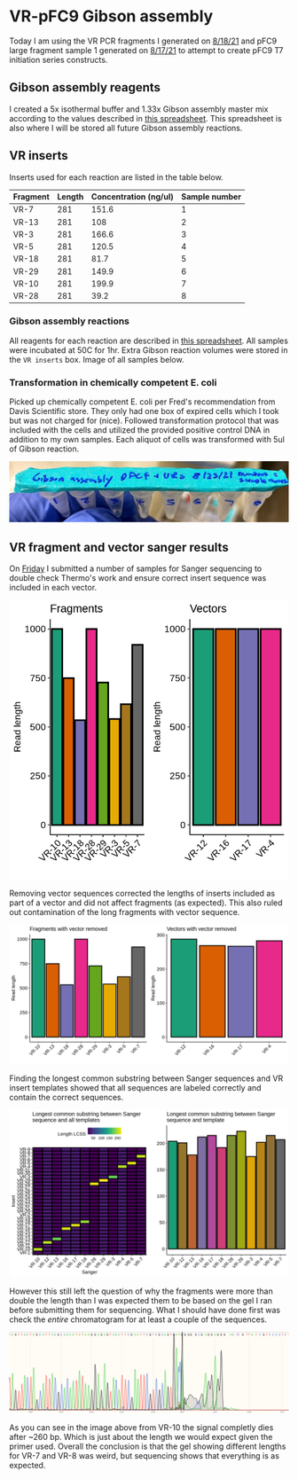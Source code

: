 # VR-pFC9 Gibson assembly

Today I am using the VR PCR fragments I generated on [8/18/21](13_8-18-21.md)
and pFC9 large fragment sample 1 generated on [8/17/21](12_8-17-21.md) to
attempt to create pFC9 T7 initiation series constructs. 

## Gibson assembly reagents

I created a 5x isothermal buffer and 1.33x Gibson assembly master mix according
to the values described in [this spreadsheet](https://docs.google.com/spreadsheets/d/1Dd30Xx1bssh19DX4bBkxRS1dTOeNpFEqQdiE2VyVzRM/edit#gid=0). This spreadsheet is also where I will be stored all future Gibson assembly reactions.

## VR inserts

Inserts used for each reaction are listed in the table below.

| Fragment | Length | Concentration (ng/ul) | Sample number |
|----------|--------|-----------------------|---------------|
| VR-7     |    281 |                 151.6 |             1 |
| VR-13    |    281 |                   108 |             2 |
| VR-3     |    281 |                 166.6 |             3 |
| VR-5     |    281 |                 120.5 |             4 |
| VR-18    |    281 |                  81.7 |             5 |
| VR-29    |    281 |                 149.9 |             6 |
| VR-10    |    281 |                 199.9 |             7 |
| VR-28    |    281 |                  39.2 |             8 |

### Gibson assembly reactions

All reagents for each reaction are described in [this spreadsheet](https://docs.google.com/spreadsheets/d/1Dd30Xx1bssh19DX4bBkxRS1dTOeNpFEqQdiE2VyVzRM/edit?usp=sharing). All samples
were incubated at 50C for 1hr. Extra Gibson reaction volumes were stored in the `VR inserts` box. Image of
all samples below.

### Transformation in chemically competent E. coli

Picked up chemically competent E. coli per Fred's recommendation
from Davis Scientific store. They only had one box of expired cells which I took but was not charged for (nice). Followed
transformation protocol that was included with the cells and
utilized the provided positive control DNA in addition to my
own samples. Each aliquot of cells was transformed with 5ul
of Gibson reaction.

![](images/IMG_5350.jpg)

## VR fragment and vector sanger results

On [Friday](14_8-19-21.md) I submitted a number of samples for
Sanger sequencing to double check Thermo's work and ensure
correct insert sequence was included in each vector.

![](images/sanger-lengths-plot.png)

Removing vector sequences corrected the lengths of inserts included
as part of a vector and did not affect fragments (as expected). This also ruled out contamination of the long fragments with
vector sequence.

![](images/sanger-lengths-vector-removed.png)

Finding the longest common substring between Sanger sequences
and VR insert templates showed that all sequences are labeled
correctly and contain the correct sequences.

![](images/longest-common-substring-sanger.png)

However this still left the question of why the fragments were
more than double the length than I was expected them to be
based on the gel I ran before submitting them for sequencing. What I should have done first was check the *entire* chromatogram
for at least a couple of the sequences. 

![](images/chrom.png)

As you can see in the image above from VR-10 the signal completly
dies after ~260 bp. Which is just about the length we would expect
given the primer used. Overall the conclusion is that the gel
showing different lengths for VR-7 and VR-8 was weird, but
sequencing shows that everything is as expected.



